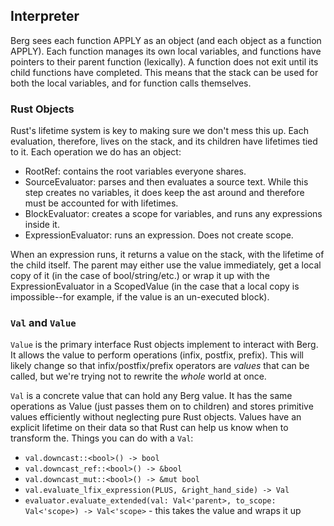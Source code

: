 Interpreter
-----------

Berg sees each function APPLY as an object (and each object as a function APPLY). Each function manages its own local variables, and functions have pointers to
their parent function (lexically). A function does not exit until its child functions have completed. This means that the stack can be used for both the
local variables, and for function calls themselves.

### Rust Objects

Rust's lifetime system is key to making sure we don't mess this up. Each
evaluation, therefore, lives on the stack, and its children have lifetimes tied
to it. Each operation we do has an object:

- RootRef: contains the root variables everyone shares.
- SourceEvaluator: parses and then evaluates a source text. While this step creates no variables, it does keep the ast around and therefore must be accounted for with lifetimes.
- BlockEvaluator: creates a scope for variables, and runs any expressions inside it.
- ExpressionEvaluator: runs an expression. Does not create scope.

When an expression runs, it returns a value on the stack, with the lifetime of the child itself. The parent may either use the value immediately, get a local copy of it (in the case of bool/string/etc.) or wrap it up with the ExpressionEvaluator in a ScopedValue (in the case that a local copy is impossible--for example, if the value is an un-executed block).

### `Val` and `Value`

`Value` is the primary interface Rust objects implement to interact with Berg. It allows the value to perform operations (infix, postfix, prefix). This will likely change so that infix/postfix/prefix operators are *values* that can be called, but we're trying not to rewrite the *whole* world at once.

`Val` is a concrete value that can hold any Berg value. It has the same operations as Value (just passes them on to children) and stores primitive values efficiently without neglecting pure Rust objects. Values have an explicit lifetime on their data so that Rust can help us know when to transform the. Things you can do with a `Val`:

- `val.downcast::<bool>() -> bool`
- `val.downcast_ref::<bool>() -> &bool`
- `val.downcast_mut::<bool>() -> &mut bool`
- `val.evaluate_lfix_expression(PLUS, &right_hand_side) -> Val`
- `evaluator.evaluate_extended(val: Val<'parent>, to_scope: Val<'scope>) -> Val<'scope>` - this takes the value and wraps it up
